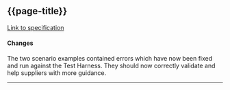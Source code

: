## {{page-title}}

[Link to specification](https://developer.nhs.uk/apis/digitalmedicines-1.1.3-alpha/)

#### Changes

The two scenario examples contained errors which have now been fixed and run against the Test Harness. They should now correctly validate and help suppliers with more guidance.

---